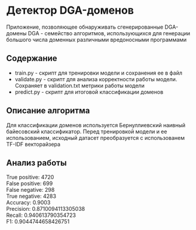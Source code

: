 
# Детектор DGA-доменов

Приложение, позволяющее обнаруживать сгенерированные DGA-домены
DGA - семейство алгоритмов, использующихся для генерации большого числа доменных различными вредоносными программами

## Содержание

* train.py - скрипт для тренировки модели и сохранения ее в файл
* validate.py - скрипт для анализа корректности работы модели. Сохраняет в validation.txt метрики работы модели
* predict.py - скрипт для итоговой классификации доменов

## Описание алгоритма

Для классификации доменов используется Бернуллиевский наивный байесовский классификатор. Перед тренировкой модели и ее использованием,
исходный датасет преобразуется с использованем TF-IDF векторайзера

## Анализ работы

True positive: 4720\
False positive: 699\
False negative: 298\
True negative: 4283\
Accuracy: 0.9003\
Precision: 0.8710094113305038\
Recall: 0.940613790354723\
F1: 0.9044744658426751
